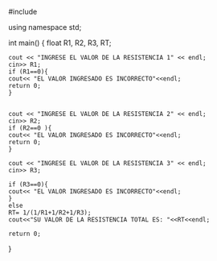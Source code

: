 #include <iostream>

using namespace std;

int main()
{
    float R1, R2, R3, RT;

    cout << "INGRESE EL VALOR DE LA RESISTENCIA 1" << endl;
    cin>> R1;
    if (R1==0){
    cout<< "EL VALOR INGRESADO ES INCORRECTO"<<endl;
    return 0;
    }


    cout << "INGRESE EL VALOR DE LA RESISTENCIA 2" << endl;
    cin>> R2;
    if (R2==0 ){
    cout<< "EL VALOR INGRESADO ES INCORRECTO"<<endl;
    return 0;
    }

    cout << "INGRESE EL VALOR DE LA RESISTENCIA 3" << endl;
    cin>> R3;

    if (R3==0){
    cout<< "EL VALOR INGRESADO ES INCORRECTO"<<endl;
    }
    else
    RT= 1/(1/R1+1/R2+1/R3);
    cout<<"SU VALOR DE LA RESISTENCIA TOTAL ES: "<<RT<<endl;

    return 0;
}
